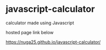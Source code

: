 # javascript-calculator
calculator made using Javascript

hosted page link below

 https://nuga25.github.io/javascript-calculator/
